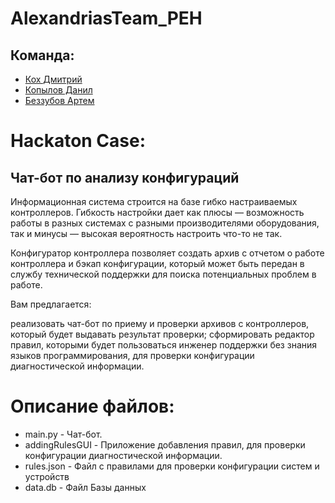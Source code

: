 # AlexandriasTeam_PEH
## Команда:
- [Кох Дмитрий](https://github.com/KDA-koh)
- [Копылов Данил](https://github.com/XYPMA-11)
- [Беззубов Артем](https://github.com/Drimkore)
# Hackaton Case:
## Чат-бот по анализу конфигураций
Информационная система строится на базе гибко настраиваемых контроллеров. Гибкость настройки дает как плюсы — возможность работы в разных системах с разными производителями оборудования, так и минусы — высокая вероятность настроить что-то не так.

Конфигуратор контроллера позволяет создать архив с отчетом о работе контроллера и бэкап конфигурации, который может быть передан в службу технической поддержки для поиска потенциальных проблем в работе.

Вам предлагается:

реализовать чат-бот по приему и проверки архивов с контроллеров, который будет выдавать результат проверки;
сформировать редактор правил, которыми будет пользоваться инженер поддержки без знания языков программирования, для проверки конфигурации диагностической информации.

# Описание файлов:
- main.py - Чат-бот.
- addingRulesGUI - Приложение добавления правил, для проверки конфигурации диагностической информации.
- rules.json - Файл с правилами для проверки конфигурации систем и устройств
- data.db - Файл Базы данных
